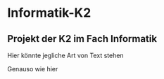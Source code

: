 # Informatik-K2
## Projekt der K2 im Fach Informatik
Hier könnte jegliche Art von Text stehen

Genauso wie hier
